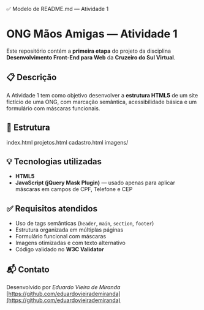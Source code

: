 ✅ Modelo de README.md — Atividade 1
# ONG Mãos Amigas — Atividade 1

Este repositório contém a **primeira etapa** do projeto da disciplina **Desenvolvimento Front-End para Web** da **Cruzeiro do Sul Virtual**.

## 📋 Descrição
A Atividade 1 tem como objetivo desenvolver a **estrutura HTML5** de um site fictício de uma ONG, com marcação semântica, acessibilidade básica e um formulário com máscaras funcionais.

## 🧱 Estrutura


index.html
projetos.html
cadastro.html
imagens/


## 💡 Tecnologias utilizadas
- **HTML5**  
- **JavaScript (jQuery Mask Plugin)** — usado apenas para aplicar máscaras em campos de CPF, Telefone e CEP

## ✅ Requisitos atendidos
- Uso de tags semânticas (`header`, `main`, `section`, `footer`)
- Estrutura organizada em múltiplas páginas
- Formulário funcional com máscaras
- Imagens otimizadas e com texto alternativo
- Código validado no **W3C Validator**

## 📬 Contato
Desenvolvido por *Eduardo Vieira de Miranda*  
[https://github.com/eduardovieirademiranda](https://github.com/eduardovieirademiranda)